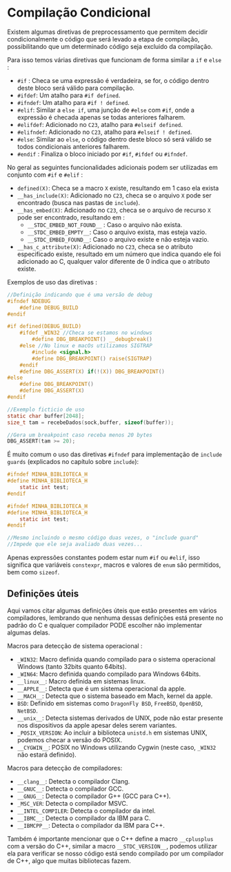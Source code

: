 # Compilação Condicional
Existem algumas diretivas de preprocessamento que permitem decidir condicionalmente o código que será levado a etapa de compilação, possibilitando que um determinado código seja excluido da compilação.

Para isso temos várias diretivas que funcionam de forma similar a `if` e `else` : 
- `#if` : Checa se uma expressão é verdadeira, se for, o código dentro deste bloco será válido para compilação.
- `#ifdef`: Um atalho para `#if defined`.
- `#ifndef`: Um atalho para `#if ! defined`.
- `#elif`: Similar a `else if`, uma junção de `#else` com `#if`, onde a expressão é checada apenas se todas anteriores falharem.
- `#elifdef`: Adicionado no `C23`, atalho para `#elseif defined`.
- `#elifndef`: Adicionado no `C23`, atalho para `#elseif ! defined`.
- `#else`: Similar ao `else`, o código dentro deste bloco só será válido se todos condicionais anteriores falharem.
- `#endif` : Finaliza o bloco iniciado por `#if`, `#ifdef` ou `#ifndef`.

No geral as seguintes funcionalidades adicionais podem ser utilizadas em conjunto com `#if` e `#elif` :
- `defined(X)`: Checa se a macro `X` existe, resultando em 1 caso ela exista
- `__has_include(X)`: Adicionado no `C23`, checa se o arquivo `X` pode ser encontrado (busca nas pastas de `include`).
- `__has_embed(X)`: Adicionado no `C23`, checa se o arquivo de recurso `X` pode ser encontrado, resultando em :
    - `__STDC_EMBED_NOT_FOUND__` : Caso o arquivo não exista.
    - `__STDC_EMBED_EMPTY__`: Caso o arquivo exista, mas esteja vazio.
    - `__STDC_EMBED_FOUND__`: Caso o arquivo existe e não esteja vazio.
- `__has_c_attribute(X)`: Adicionado no `C23`, checa se o atributo especificado existe, resultado em um número que indica quando ele foi adicionado ao C, qualquer valor diferente de 0 indica que o atributo existe.

Exemplos de uso das diretivas : 
```c
//Definição indicando que é uma versão de debug
#ifndef NDEBUG 
    #define DEBUG_BUILD
#endif 

#if defined(DEBUG_BUILD)
    #ifdef _WIN32 //Checa se estamos no windows
        #define DBG_BREAKPOINT() __debugbreak()
    #else //No linux e macOs utilizamos SIGTRAP
        #include <signal.h>
        #define DBG_BREAKPOINT() raise(SIGTRAP)
    #endif
    #define DBG_ASSERT(X) if(!(X)) DBG_BREAKPOINT()
#else
    #define DBG_BREAKPOINT()
    #define DBG_ASSERT(X)
#endif 

//Exemplo ficticio de uso
static char buffer[2048];
size_t tam = recebeDados(sock,buffer, sizeof(buffer));

//Gera um breakpoint caso receba menos 20 bytes
DBG_ASSERT(tam >= 20); 
```

É muito comum o uso das diretivas `#ifndef` para implementação de `include guards` (explicados no capítulo sobre `include`): 
```c
#ifndef MINHA_BIBLIOTECA_H
#define MINHA_BIBLIOTECA_H
    static int test;
#endif 

#ifndef MINHA_BIBLIOTECA_H
#define MINHA_BIBLIOTECA_H
    static int test;
#endif 

//Mesmo incluindo o mesmo código duas vezes, o "include guard"
//Impede que ele seja avaliado duas vezes...
```

Apenas expressões constantes podem estar num `#if` ou `#elif`, isso significa que variáveis `constexpr`, macros e valores de `enum` são permitidos, bem como `sizeof`.


## Definições úteis
Aqui vamos citar algumas definições úteis que estão presentes em vários compiladores, lembrando que nenhuma dessas definições está presente no padrão do C e qualquer compilador PODE escolher não implementar algumas delas.


Macros para detecção de sistema operacional : 
- `_WIN32`: Macro definida quando compilado para o sistema operacional Windows (tanto 32bits quanto 64bits).
- `_WIN64`: Macro definida quando compilado para Windows 64bits.
- `__linux__`: Macro definida em sistemas linux.
- `__APPLE__`: Detecta que é um sistema operacional da apple.
- `__MACH__`: Detecta que o sistema baseado em Mach, kernel da apple.
- `BSD`: Definido em sistemas como `DragonFly BSD`, `FreeBSD`, `OpenBSD`, `NetBSD`.
- `__unix__`: Detecta sistemas derivados de UNIX, pode não estar presente nos dispositivos da apple apesar deles serem variantes.
- `_POSIX_VERSION`: Ao incluir a biblioteca `unistd.h` em sistemas UNIX, podemos checar a versão do POSIX.
- `__CYGWIN__`: POSIX no Windows utilizando Cygwin (neste caso, `_WIN32` não estará definido).

Macros para detecção de compiladores: 
- `__clang__`: Detecta o compilador Clang.
- `__GNUC__`: Detecta o compilador GCC.
- `__GNUG__`: Detecta o compilador G++ (GCC para C++).
- `_MSC_VER`: Detecta o compilador MSVC.
- `__INTEL_COMPILER`: Detecta o compilador da intel.
- `__IBMC__`: Detecta o compilador da IBM para C.
- `__IBMCPP__`: Detecta o compilador da IBM para C++.

Também é importante mencionar que o C++ define a macro `__cplusplus` com a versão do C++, similar a macro `__STDC_VERSION__`, podemos utilizar ela para verificar se nosso código está sendo compilado por um compilador de C++, algo que muitas bibliotecas fazem.
